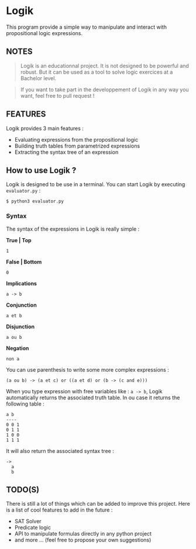 # Logik

This program provide a simple way to manipulate and interact with propositional logic expressions.

## NOTES

> Logik is an educationnal project. It is not designed to be powerful and robust. But it can be used as a tool to solve logic exercices at a Bachelor level.

> If you want to take part in the developpement of Logik in any way you want, feel free to pull request !

## FEATURES

Logik provides 3 main features :

+ Evaluating expressions from the propositional logic
+ Building truth tables from parametrized expressions
+ Extracting the syntax tree of an expression

## How to use Logik ?

Logik is designed to be use in a terminal. You can start Logik by executing `evaluator.py` :

```
$ python3 evaluator.py
```

### Syntax

The syntax of the expressions in Logik is really simple :

**True | Top**
```
1
```

**False | Bottom**
```
0
```

**Implications**
```
a -> b
```

**Conjunction**
```
a et b
```

**Disjunction**
```
a ou b
```

**Negation**
```
non a
```

You can use parenthesis to write some more complex expressions :

```
(a ou b) -> (a et c) or ((a et d) or (b -> (c and e)))
```

When you type expression with free variables like : `a -> b`, Logik automatically returns the associated truth table. In ou case it returns the following table :

```
a b
----
0 0 1
0 1 1
1 0 0
1 1 1
```

It will also return the associated syntax tree :

```
->
  a
  b
```

## TODO(S)

There is still a lot of things which can be added to improve this project. Here is a list of cool features to add in the future :

+ SAT Solver
+ Predicate logic
+ API to manipulate formulas directly in any python project
+ and more ... (feel free to propose your own suggestions)
















